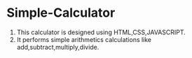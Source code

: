 # Simple-Calculator

1. This calculator is designed using HTML,CSS,JAVASCRIPT. 
2. It performs simple arithmetics calculations like add,subtract,multiply,divide.
